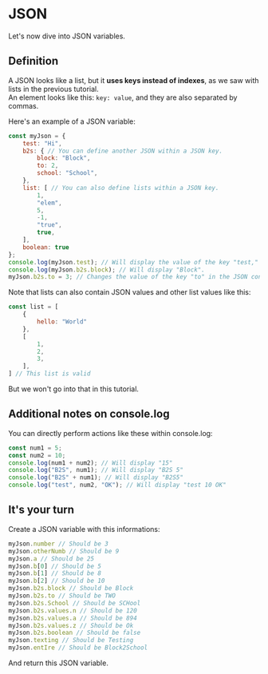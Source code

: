 # JSON

Let's now dive into JSON variables.

## Definition

A JSON looks like a list, but it **uses keys instead of indexes**, as we saw with lists in the previous tutorial.  
An element looks like this: `key: value`, and they are also separated by commas.

Here's an example of a JSON variable:

```js
const myJson = {
    test: "Hi",
    b2s: { // You can define another JSON within a JSON key.
        block: "Block",
        to: 2,
        school: "School",
    },
    list: [ // You can also define lists within a JSON key.
        1,
        "elem",
        5,
        -1,
        "true",
        true,
    ],
    boolean: true
};
console.log(myJson.test); // Will display the value of the key "test," which is "Hi" here.
console.log(myJson.b2s.block); // Will display "Block".
myJson.b2s.to = 3; // Changes the value of the key "to" in the JSON contained by the key "b2s" to 3.
```

Note that lists can also contain JSON values and other list values like this:

```js
const list = [
    {
        hello: "World"
    },
    [
        1,
        2,
        3,
    ],
] // This list is valid
```

But we won't go into that in this tutorial.

## Additional notes on console.log

You can directly perform actions like these within console.log:

```js
const num1 = 5;
const num2 = 10;
console.log(num1 + num2); // Will display "15"
console.log("B2S", num1); // Will display "B2S 5"
console.log("B2S" + num1); // Will display "B2S5"
console.log("test", num2, "OK"); // Will display "test 10 OK"
```

## It's your turn

Create a JSON variable with this informations:
```js
myJson.number // Should be 3
myJson.otherNumb // Should be 9
myJson.a // Should be 25
myJson.b[0] // Should be 5
myJson.b[1] // Should be 8
myJson.b[2] // Should be 10
myJson.b2s.block // Should be Block
myJson.b2s.to // Should be TWO
myJson.b2s.School // Should be SCHool
myJson.b2s.values.n // Should be 120
myJson.b2s.values.a // Should be 894
myJson.b2s.values.z // Should be Ok
myJson.b2s.boolean // Should be false
myJson.texting // Should be Testing
myJson.entIre // Should be Block2School
```
And return this JSON variable.